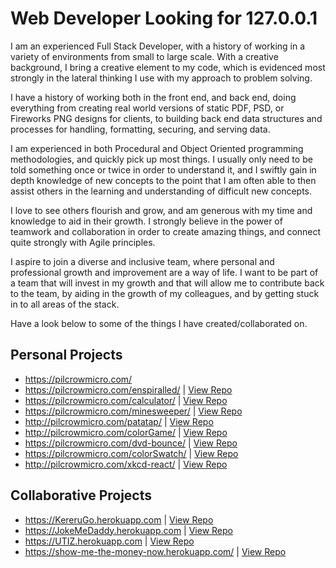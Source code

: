 # Web Developer Looking for 127.0.0.1

I am an experienced Full Stack Developer, with a history of working in a variety of environments from small to large scale. With a creative background, I bring a creative element to my code, which is evidenced most strongly in the lateral thinking I use with my approach to problem solving. 

I have a history of working both in the front end, and back end, doing everything from creating real world versions of static PDF, PSD, or Fireworks PNG designs for clients, to building back end data structures and processes for handling, formatting, securing, and serving data. 

I am experienced in both Procedural and Object Oriented programming methodologies, and quickly pick up most things. I usually only need to be told something once or twice in order to understand it, and I swiftly gain in depth knowledge of new concepts to the point that I am often able to then assist others in the learning and understanding of difficult new concepts. 

I love to see others flourish and grow, and am generous with my time and knowledge to aid in their growth. I strongly believe in the power of teamwork and collaboration in order to create amazing things, and connect quite strongly with Agile principles. 

I aspire to join a diverse and inclusive team, where personal and professional growth and improvement are a way of life. I want to be part of a team that will invest in my growth and that will allow me to contribute back to the team, by aiding in the growth of my colleagues, and by getting stuck in to all areas of the stack.

Have a look below to some of the things I have created/collaborated on. 

## Personal Projects
- https://pilcrowmicro.com/
- https://pilcrowmicro.com/enspiralled/ | [View Repo](https://github.com/anthony-kyle/enspiralled)
- https://pilcrowmicro.com/calculator/  | [View Repo](https://github.com/anthony-kyle/calculator)
- https://pilcrowmicro.com/minesweeper/ | [View Repo](https://github.com/anthony-kyle/minesweeper)
- http://pilcrowmicro.com/patatap/ | [View Repo](https://github.com/anthony-kyle/patatap)
- http://pilcrowmicro.com/colorGame/ | [View Repo](https://github.com/anthony-kyle/colorGame)
- https://pilcrowmicro.com/dvd-bounce/ | [View Repo](https://github.com/anthony-kyle/dvd-bounce)
- https://pilcrowmicro.com/colorSwatch/ | [View Repo](https://github.com/anthony-kyle/colorSwatch)
- http://pilcrowmicro.com/xkcd-react/ | [View Repo](https://github.com/anthony-kyle/xkcd-react)


## Collaborative Projects
- https://KereruGo.herokuapp.com | [View Repo](https://github.com/roa-2020/kererugo)
- https://JokeMeDaddy.herokuapp.com | [View Repo](https://github.com/roa-2020/jokemedaddy)
- https://UTIZ.herokuapp.com | [View Repo](https://github.com/roa-2020/utiz)
- https://show-me-the-money-now.herokuapp.com/ | [View Repo](https://github.com/roa-2020/ShowMeTheMoney)
